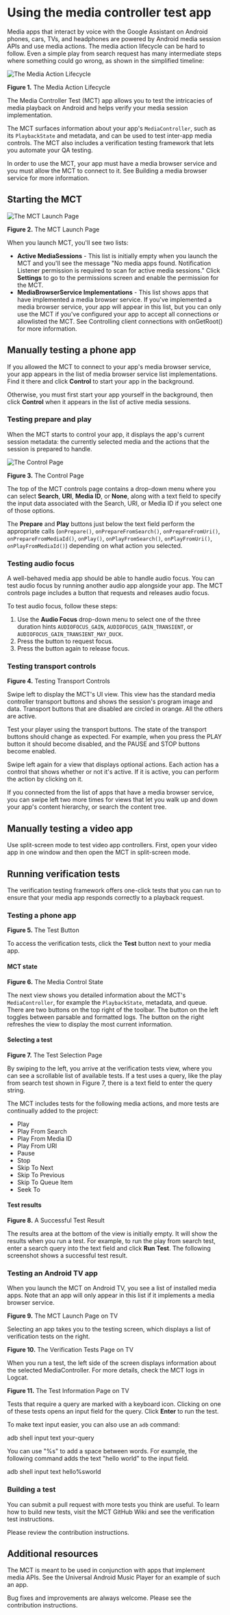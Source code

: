# Using the media controller test app

Media apps that interact by voice with the Google Assistant on Android phones, cars, TVs, and headphones are powered by Android media session APIs and use media actions. The media action lifecycle can be hard to follow. Even a simple play from search request has many intermediate steps where something could go wrong, as shown in the simplified timeline:

![The Media Action Lifecycle](https://developer.android.com/static/guide/topics/media-apps/images/MCT/Media-Action-Lifecycle.png)

**Figure 1.** The Media Action Lifecycle

The Media Controller Test (MCT) app allows you to test the intricacies of media playback on Android and helps verify your media session implementation.

The MCT surfaces information about your app's `MediaController`, such as its `PlaybackState` and metadata, and can be used to test inter-app media controls. The MCT also includes a verification testing framework that lets you automate your QA testing.

In order to use the MCT, your app must have a media browser service and you must allow the MCT to connect to it. See Building a media browser service for more information.

Starting the MCT
----------------

![The MCT Launch Page](https://developer.android.com/static/guide/topics/media-apps/images/MCT/MCT-Launch-Screen.png)

**Figure 2.** The MCT Launch Page

When you launch MCT, you'll see two lists:

*   **Active MediaSessions** - This list is initially empty when you launch the MCT and you'll see the message "No media apps found. Notification Listener permission is required to scan for active media sessions." Click **Settings** to go to the permissions screen and enable the permission for the MCT.
*   **MediaBrowserService Implementations** - This list shows apps that have implemented a media browser service. If you've implemented a media browser service, your app will appear in this list, but you can only use the MCT if you've configured your app to accept all connections or allowlisted the MCT. See Controlling client connections with onGetRoot() for more information.

Manually testing a phone app
----------------------------

If you allowed the MCT to connect to your app's media browser service, your app appears in the list of media browser service list implementations. Find it there and click **Control** to start your app in the background.

Otherwise, you must first start your app yourself in the background, then click **Control** when it appears in the list of active media sessions.

### Testing prepare and play

When the MCT starts to control your app, it displays the app's current session metadata: the currently selected media and the actions that the session is prepared to handle.

![The Control Page](https://developer.android.com/static/guide/topics/media-apps/images/MCT/audio-focus.png)

**Figure 3.** The Control Page

The top of the MCT controls page contains a drop-down menu where you can select **Search**, **URI**, **Media ID**, or **None**, along with a text field to specify the input data associated with the Search, URI, or Media ID if you select one of those options.

The **Prepare** and **Play** buttons just below the text field perform the appropriate calls (`onPrepare()`, `onPrepareFromSearch()`, `onPrepareFromUri()`, `onPrepareFromMediaId()`, `onPlay()`, `onPlayFromSearch()`, `onPlayFromUri()`, `onPlayFromMediaId()`) depending on what action you selected.

### Testing audio focus

A well-behaved media app should be able to handle audio focus. You can test audio focus by running another audio app alongside your app. The MCT controls page includes a button that requests and releases audio focus.

To test audio focus, follow these steps:

1.  Use the **Audio Focus** drop-down menu to select one of the three duration hints `AUDIOFOCUS_GAIN`, `AUDIOFOCUS_GAIN_TRANSIENT`, or `AUDIOFOCUS_GAIN_TRANSIENT_MAY_DUCK`.
2.  Press the button to request focus.
3.  Press the button again to release focus.

### Testing transport controls

**Figure 4.** Testing Transport Controls

Swipe left to display the MCT's UI view. This view has the standard media controller transport buttons and shows the session's program image and data. Transport buttons that are disabled are circled in orange. All the others are active.

Test your player using the transport buttons. The state of the transport buttons should change as expected. For example, when you press the PLAY button it should become disabled, and the PAUSE and STOP buttons become enabled.

Swipe left again for a view that displays optional actions. Each action has a control that shows whether or not it's active. If it is active, you can perform the action by clicking on it.

If you connected from the list of apps that have a media browser service, you can swipe left two more times for views that let you walk up and down your app's content hierarchy, or search the content tree.

Manually testing a video app
----------------------------

Use split-screen mode to test video app controllers. First, open your video app in one window and then open the MCT in split-screen mode.

Running verification tests
--------------------------

The verification testing framework offers one-click tests that you can run to ensure that your media app responds correctly to a playback request.

### Testing a phone app

**Figure 5.** The Test Button

To access the verification tests, click the **Test** button next to your media app.

#### MCT state

**Figure 6.** The Media Control State

The next view shows you detailed information about the MCT's `MediaController`, for example the `PlaybackState`, metadata, and queue. There are two buttons on the top right of the toolbar. The button on the left toggles between parsable and formatted logs. The button on the right refreshes the view to display the most current information.

#### Selecting a test

**Figure 7.** The Test Selection Page

By swiping to the left, you arrive at the verification tests view, where you can see a scrollable list of available tests. If a test uses a query, like the play from search test shown in Figure 7, there is a text field to enter the query string.

The MCT includes tests for the following media actions, and more tests are continually added to the project:

*   Play
*   Play From Search
*   Play From Media ID
*   Play From URI
*   Pause
*   Stop
*   Skip To Next
*   Skip To Previous
*   Skip To Queue Item
*   Seek To

#### Test results

**Figure 8.** A Successful Test Result

The results area at the bottom of the view is initially empty. It will show the results when you run a test. For example, to run the play from search test, enter a search query into the text field and click **Run Test**. The following screenshot shows a successful test result.

### Testing an Android TV app

When you launch the MCT on Android TV, you see a list of installed media apps. Note that an app will only appear in this list if it implements a media browser service.

**Figure 9.** The MCT Launch Page on TV

Selecting an app takes you to the testing screen, which displays a list of verification tests on the right.

**Figure 10.** The Verification Tests Page on TV

When you run a test, the left side of the screen displays information about the selected MediaController. For more details, check the MCT logs in Logcat.

**Figure 11.** The Test Information Page on TV

Tests that require a query are marked with a keyboard icon. Clicking on one of these tests opens an input field for the query. Click **Enter** to run the test.

To make text input easier, you can also use an `adb` command:

adb shell input text your-query

You can use "%s" to add a space between words. For example, the following command adds the text "hello world" to the input field.

adb shell input text hello%sworld

### Building a test

You can submit a pull request with more tests you think are useful. To learn how to build new tests, visit the MCT GitHub Wiki and see the verification test instructions.

Please review the contribution instructions.

Additional resources
--------------------

The MCT is meant to be used in conjunction with apps that implement media APIs. See the Universal Android Music Player for an example of such an app.

Bug fixes and improvements are always welcome. Please see the contribution instructions.